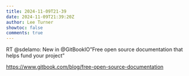 ```yaml
---
title: 2024-11-09T21-39
date: 2024-11-09T21:39:20Z
author: Lee Turner
showtoc: false
comments: true
---
```


RT @sdelamo: New in @GitBookIO”Free open source documentation that helps fund your project”

https://www.gitbook.com/blog/free-open-source-documentation

